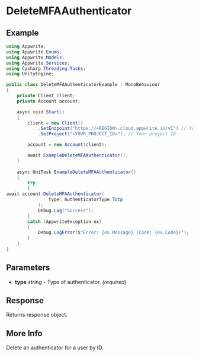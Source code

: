 # DeleteMFAAuthenticator

## Example

```csharp
using Appwrite;
using Appwrite.Enums;
using Appwrite.Models;
using Appwrite.Services;
using Cysharp.Threading.Tasks;
using UnityEngine;

public class DeleteMFAAuthenticatorExample : MonoBehaviour
{
    private Client client;
    private Account account;

    async void Start()
    {
        client = new Client()
            .SetEndpoint("https://<REGION>.cloud.appwrite.io/v1") // Your API Endpoint
            .SetProject("<YOUR_PROJECT_ID>"); // Your project ID

        account = new Account(client);

        await ExampleDeleteMFAAuthenticator();
    }
    
    async UniTask ExampleDeleteMFAAuthenticator()
    {
        try
        {
await account.DeleteMFAAuthenticator(
                type: AuthenticatorType.Totp
            );
            Debug.Log("Success");
        }
        catch (AppwriteException ex)
        {
            Debug.LogError($"Error: {ex.Message} (Code: {ex.Code})");
        }
    }
}
```

## Parameters

- **type** *string* - Type of authenticator. *(required)* 

## Response

Returns response object.
## More Info

Delete an authenticator for a user by ID.
